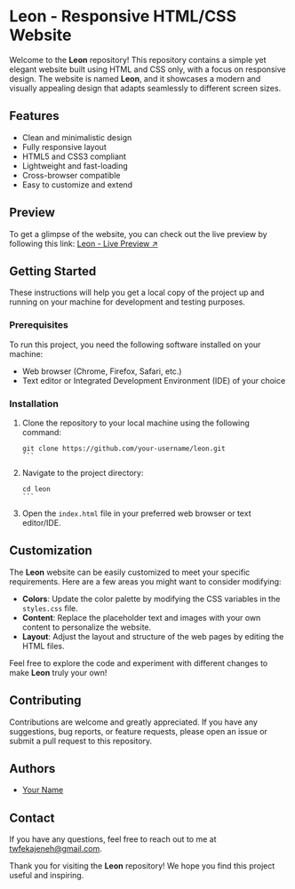 # Leon - Responsive HTML/CSS Website

Welcome to the **Leon** repository! This repository contains a simple yet elegant website built using HTML and CSS only, with a focus on responsive design. The website is named **Leon**, and it showcases a modern and visually appealing design that adapts seamlessly to different screen sizes.

## Features

- Clean and minimalistic design
- Fully responsive layout
- HTML5 and CSS3 compliant
- Lightweight and fast-loading
- Cross-browser compatible
- Easy to customize and extend

## Preview

To get a glimpse of the website, you can check out the live preview by following this link: [Leon - Live Preview ↗](https://twfek-ajeneh.github.io/Leon-Html-Css-template/)

## Getting Started

These instructions will help you get a local copy of the project up and running on your machine for development and testing purposes.

### Prerequisites

To run this project, you need the following software installed on your machine:

- Web browser (Chrome, Firefox, Safari, etc.)
- Text editor or Integrated Development Environment (IDE) of your choice

### Installation

1. Clone the repository to your local machine using the following command:

   ````shell
   git clone https://github.com/your-username/leon.git
   ```

   ````

1. Navigate to the project directory:

   ````shell
   cd leon
   ```

   ````

1. Open the `index.html` file in your preferred web browser or text editor/IDE.

## Customization

The **Leon** website can be easily customized to meet your specific requirements. Here are a few areas you might want to consider modifying:

- **Colors**: Update the color palette by modifying the CSS variables in the `styles.css` file.
- **Content**: Replace the placeholder text and images with your own content to personalize the website.
- **Layout**: Adjust the layout and structure of the web pages by editing the HTML files.

Feel free to explore the code and experiment with different changes to make **Leon** truly your own!

## Contributing

Contributions are welcome and greatly appreciated. If you have any suggestions, bug reports, or feature requests, please open an issue or submit a pull request to this repository.

## Authors

- [Your Name](https://github.com/Twfek-Ajeneh)

## Contact

If you have any questions, feel free to reach out to me at twfekajeneh@gmail.com.

Thank you for visiting the **Leon** repository! We hope you find this project useful and inspiring.
